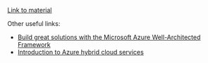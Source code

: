 [Link to material](https://learn.microsoft.com/en-us/training/paths/microsoft-azure-fundamentals-describe-cloud-concepts/)

Other useful links:
- [Build great solutions with the Microsoft Azure Well-Architected Framework](https://learn.microsoft.com/en-us/training/paths/azure-well-architected-framework/)
- [Introduction to Azure hybrid cloud services](https://learn.microsoft.com/en-us/training/modules/intro-to-azure-hybrid-services/)
